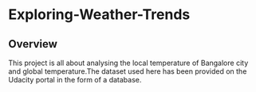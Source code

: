 # Exploring-Weather-Trends
## Overview
This project is all about analysing the local temperature of Bangalore city and global temperature.The dataset
used here has been provided on the Udacity portal in the form of a database.

